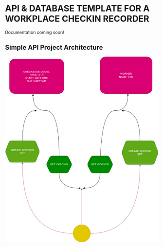 # API & DATABASE TEMPLATE FOR A WORKPLACE CHECKIN RECORDER

Documentation coming soon!

## Simple API Project Architecture

![Desing](design.png)

